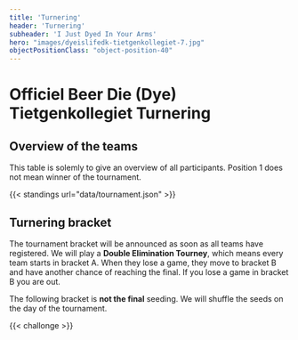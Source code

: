 ```yaml
---
title: 'Turnering'
header: 'Turnering'
subheader: 'I Just Dyed In Your Arms'
hero: "images/dyeislifedk-tietgenkollegiet-7.jpg"
objectPositionClass: "object-position-40"
---
```


# Officiel Beer Die (Dye) Tietgenkollegiet Turnering

## Overview of the teams

This table is solemly to give an overview of all participants. Position 1 does not mean winner of the tournament.

{{< standings url="data/tournament.json" >}}

## Turnering bracket

The tournament bracket will be announced as soon as all teams have registered. We will play a **Double Elimination Tourney**, which means every team starts in bracket A. When they lose a game, they move to bracket B and have another chance of reaching the final. If you lose a game in bracket B you are out.

The following bracket is **not the final** seeding. We will shuffle the seeds on the day of the tournament.

{{< challonge >}}
